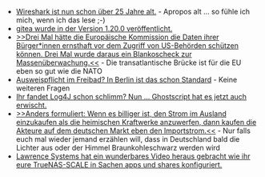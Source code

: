 * [Wireshark ist nun schon über 25 Jahre alt.](https://www.borncity.com/blog/2023/07/15/wireshark-ist-25-geworden/) - Apropos alt ... so fühle ich mich, wenn ich das lese ;-)
* [gitea wurde in der Version 1.20.0 veröffentlicht.](https://github.com/go-gitea/gitea/releases/tag/v1.20.0)
* [>>Drei Mal hätte die Europäische Kommission die Daten ihrer Bürger*innen ernsthaft vor dem Zugriff von US-Behörden schützen können. Drei Mal wurde daraus ein Blankoscheck zur Massenüberwachung.<<](https://netzpolitik.org/2023/kw-28-die-woche-als-die-usa-zum-dritten-mal-eine-lizenz-zum-ueberwachen-bekamen/) - Die transatlantische Brücke ist für die EU eben so gut wie die NATO
* [Ausweispflicht im Freibad? In Berlin ist das schon Standard](https://netzpolitik.org/2023/berlin-ausweispflicht-im-freibad-als-sicherheitstheater/) - Keine weiteren Fragen
* [Ihr fandet Log4J schon schlimm? Nun ... Ghostscript hat es jetzt auch erwischt.](https://www.linux-magazin.de/news/luecke-in-ghostscript-ermoeglicht-codeausfuehrung/)
* [>>Anders formuliert: Wenn es billiger ist, den Strom im Ausland einzukaufen als die heimischen Kraftwerke anzuwerfen, dann kaufen die Akteure auf dem deutschen Markt eben den Importstrom.<<](https://www.focus.de/klima/analyse/die-verblueffende-deutsche-strombilanz-nach-dem-atomausstieg_id_198178661.html) - Nur falls euch mal wieder jemand erzählen will, dass in Deutschland bald die Lichter aus oder der Himmel Braunkohleschwarz werden wird
* [Lawrence Systems hat ein wunderbares Video heraus gebracht wie ihr eure TrueNAS-SCALE in Sachen apps und shares konfiguriert.](https://www.youtube.com/watch?v=59NGNZ0kO04)
